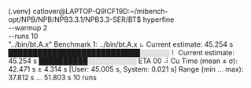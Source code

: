 (.venv) catlover@LAPTOP-Q9ICF19D:~/mibench-opt/NPB/NPB/NPB3.3.1/NPB3.3-SER/BT$ hyperfine \
  --warmup 2 \
  --runs 10 \
  "../bin/bt.A.x"
Benchmark 1: ../bin/bt.A.x
 ⠦ Current estimate: 45.254 s     ███████████████████████████░░░░░░ ⠇ Current estimate: 45.254 s     ██████████░░░░░░░░░░ ETA 00 ⠼ Cu  Time (mean ± σ):     42.471 s ±  4.314 s    [User: 45.005 s, System: 0.021 s]
  Range (min … max):   37.812 s … 51.803 s    10 runs


  
